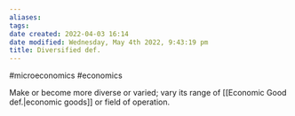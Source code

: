 ```yaml
---
aliases: 
tags: 
date created: 2022-04-03 16:14
date modified: Wednesday, May 4th 2022, 9:43:19 pm
title: Diversified def.
---
```


#microeconomics #economics

Make or become more diverse or varied; vary its range of [[Economic Good def.|economic goods]] or field of operation.
